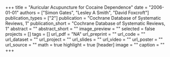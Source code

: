 +++
title = "Auricular Acupuncture for Cocaine Dependence"
date = "2006-01-01"
authors = ["Simon Gates", "Lesley A Smith", "David Foxcroft"]
publication_types = ["2"]
publication = "Cochrane Database of Systematic Reviews, 1"
publication_short = "Cochrane Database of Systematic Reviews, 1"
abstract = ""
abstract_short = ""
image_preview = ""
selected = false
projects = []
tags = []
url_pdf = "NA"
url_preprint = ""
url_code = ""
url_dataset = ""
url_project = ""
url_slides = ""
url_video = ""
url_poster = ""
url_source = ""
math = true
highlight = true
[header]
image = ""
caption = ""
+++
